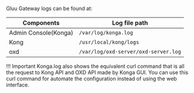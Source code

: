 Gluu Gateway logs can be found at: 

| Components | Log file path |
|------------|---------------|
| Admin Console(Konga) | `/var/log/konga.log` |
| Kong | `/usr/local/kong/logs` |
| oxd | `/var/log/oxd-server/oxd-server.log` |

!!! Important
    Konga.log also shows the equivalent curl command that is all the request to Kong API and OXD API made by Konga GUI. You can use this curl command for automate the configuration instead of using the web interface.
